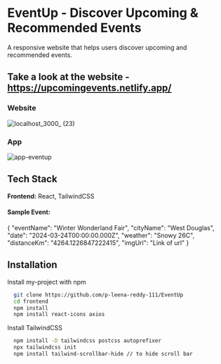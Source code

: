 
# EventUp - Discover Upcoming & Recommended Events

A responsive website that helps users discover upcoming and recommended events.



## Take a look at the website - https://upcomingevents.netlify.app/
### Website

![localhost_3000_ (23)](https://github.com/p-leena-reddy-111/EventUp/assets/105440491/b21b398e-b138-4cfe-8969-556d082baf75)

### App

![app-eventup](https://github.com/p-leena-reddy-111/EventUp/assets/105440491/859d2d44-71b8-45c4-8a1d-4ad58a75151b)


## Tech Stack

**Frontend:** React, TailwindCSS


#### Sample Event:
{
      "eventName": "Winter Wonderland Fair",
      "cityName": "West Douglas",
      "date": "2024-03-24T00:00:00.000Z",
      "weather": "Snowy 26C",
      "distanceKm": "4264.1226847222415",
      "imgUrl": "Link of url"
}


## Installation

Install my-project with npm

```bash
  git clone https://github.com/p-leena-reddy-111/EventUp
  cd frontend
  npm install 
  npm install react-icons axios
```
Install TailwindCSS

```bash
  npm install -D tailwindcss postcss autoprefixer 
  npx tailwindcss init
  npm install tailwind-scrollbar-hide // to hide scroll bar
```





